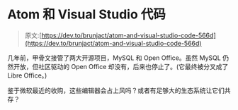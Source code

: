 # Atom 和 Visual Studio 代码

> 原文:[https://dev.to/brunjact/atom-and-visual-studio-code-566d](https://dev.to/brunjact/atom-and-visual-studio-code-566d)

几年前，甲骨文接管了两大开源项目，MySQL 和 Open Office。虽然 MySQL 仍然开放，但社区驱动的 Open Office 却没有，后来也停止了。(它最终被分叉成了 Libre Office。)

鉴于微软最近的收购，这些编辑器会占上风吗？或者有足够大的生态系统让它们共存？